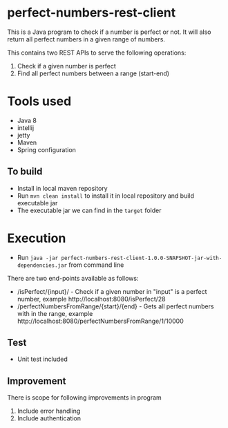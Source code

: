 # perfect-numbers-rest-client


This is a Java program to check if a number is perfect or not. It will also return all perfect numbers in a given range of numbers.

This contains two REST APIs to serve the following operations:

1. Check if a given number is perfect
2. Find all perfect numbers between a range (start-end)

# Tools used

* Java 8
* intellij
* jetty
* Maven
* Spring configuration

## To build
- Install in local maven repository 
- Run `mvn clean install` to install it in local repository and build executable jar
- The executable jar we can find in the `target` folder

# Execution

- Run `java -jar perfect-numbers-rest-client-1.0.0-SNAPSHOT-jar-with-dependencies.jar` from command line


There are two end-points available as follows:

* /isPerfect/{input}/ - Check if a given number in "input" is a perfect number, example http://localhost:8080/isPerfect/28
* /perfectNumbersFromRange/{start}/{end} - Gets all perfect numbers with in the range, example http://localhost:8080/perfectNumbersFromRange/1/10000

## Test
- Unit test included 

## Improvement
There is scope for following improvements in program
1. Include error handling
2. Include authentication 
